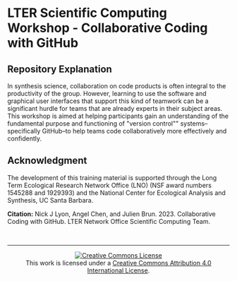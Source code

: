 # LTER Scientific Computing Workshop - Collaborative Coding with GitHub

## Repository Explanation

In synthesis science, collaboration on code products is often integral to the productivity of the group. However, learning to use the software and graphical user interfaces that support this kind of teamwork can be a significant hurdle for teams that are already experts in their subject areas. This workshop is aimed at helping participants gain an understanding of the fundamental purpose and functioning of "version control"" systems–specifically GitHub–to help teams code collaboratively more effectively and confidently.

## Acknowledgment

The development of this training material is supported through the Long Term Ecological Research Network Office (LNO) (NSF award numbers 1545288 and 1929393) and the National Center for Ecological Analysis and Synthesis, UC Santa Barbara.

**Citation:** Nick J Lyon, Angel Chen, and Julien Brun. 2023. Collaborative Coding with GitHub. LTER Network Office Scientific Computing Team.

<br>
<hr>

<p align="center">
<a rel="license" href="http://creativecommons.org/licenses/by/4.0/"><img alt="Creative Commons License" style="border-width:0" src="https://i.creativecommons.org/l/by/4.0/88x31.png" /></a><br />This work is licensed under a <a rel="license" href="http://creativecommons.org/licenses/by/4.0/">Creative Commons Attribution 4.0 International License</a>.
</p>
